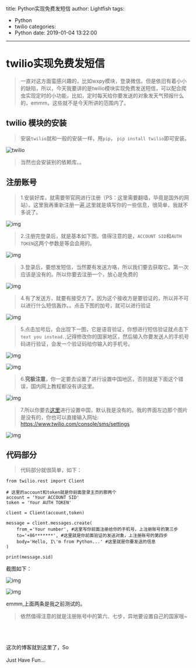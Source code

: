 title: Python实现免费发短信
author: Lightfish
tags:
  - Python
  - twilio
categories:
  - Python
date: 2019-01-04 13:22:00
---
# twilio实现免费发短信

>一直对这方面蛮感兴趣的，比如wxpy模块，登录微信。但是依旧有着小小的缺陷，所以，今天我要讲的是twilio模块实现免费发送短信，可以配合爬虫实现定时的小功能，比如，定时每天给你要发送的对象发天气预报什么的，emmm，这些就不是今天所讲的范围内了。

<!-- more -->

## twilio 模块的安装

>安装`twilio`就和一般的安装一样，用`pip`， `pip install twilio`即可安装。

![twilio](https://ws1.sinaimg.cn/large/006bO2RVly1fyuhqsnz6oj30ro0fztfv.jpg)

>当然也会安装别的依赖库。。

## 注册账号

>1.安装好库，就需要带官网进行注册（PS：这里需要翻墙，毕竟是国外的网站）。这里我再重新注册一遍,这里就是填写你的一些信息，很简单，我就不多说了。

![img](https://ws1.sinaimg.cn/large/006bO2RVly1fyuhwvpzm3j31h70qejtf.jpg)

>2.注册完登录后，就是基本如下图。值得注意的是，`ACCOUNT SID`和`AUTH TOKEN`这两个参数是等会会用的。

![img](https://ws1.sinaimg.cn/large/006bO2RVly1fyuhut2ynmj31hc0pstej.jpg)

>3.登录后，要想发短信，当然要有发送方咯，所以我们要去获取它。第一次应该是没有的。所以你要去注册一个，放心是免费的

![img](https://ws1.sinaimg.cn/large/006bO2RVly1fyui2h6deuj31gw0qldk0.jpg)

>4.有了发送方，就要有接受方了。因为这个接收方是要验证的，所以并不可以进行什么短信轰炸。。点击下图的加号，就可以进行验证

![img](https://ws1.sinaimg.cn/large/006bO2RVly1fyui61xcx5j31gt0pqacq.jpg)

>5.点击加号后，会出现下一图，它是语音验证，你想进行短信验证就点击下`text you instead.`,记得修改你的国家地区，然后输入你要发送人的手机号码进行验证，会发一个验证码给你输入的手机号。

![img](https://ws1.sinaimg.cn/large/006bO2RVly1fyuiaawq75j30h407uwew.jpg)

![img](https://ws1.sinaimg.cn/large/006bO2RVly1fyuiacol0yj30h107j3yw.jpg)

>6.**究极注意**，你一定要去设置了进行设置中国地区，否则就是下面这个错误，国内网上教程都没有讲这里。

![img](https://ws1.sinaimg.cn/large/006bO2RVly1fyuiirgiruj31fi08g0vx.jpg)

>7.所以你要去[这里](https://www.twilio.com/console/sms/settings/geo-permissions)进行设置中国，默认我是没有的。我的界面左边那个图片是没有的，你也可以直接输入网址: https://www.twilio.com/console/sms/settings

![img](https://ws1.sinaimg.cn/large/006bO2RVly1fyuilcwg6nj31h70qntdf.jpg)

## 代码部分

>代码部分就很简单，如下：

```
from twilio.rest import Client

# 这里的account和token就是你前面登录主页的那两个
account = 'Your ACCOUNT SID'
token = 'Your AUTH TOKEN'

client = Client(account,token)

message = client.messages.create(
    from_='Your number', #这里写你前面注册给你的手机号，上注册账号的第三步
    to='+86*******', #这里就是你前面验证的发送对象，上注册账号的第四步
    body='Hello, I\'m from Python...' #这里就是你要发送的信息
)

print(message.sid)
```

截图如下：

![img](https://ws1.sinaimg.cn/large/006bO2RVly1fyuisad62mj30zm0khack.jpg)

![img](https://ws1.sinaimg.cn/large/006bO2RVly1fyuitvr8svj30yi1pcn2a.jpg)

emmm,上面两条是我之前测试的。

>依然值得注意的就是注册账号中的第六、七步，异地要设置自己的国家哦~

<br><br><br>
这次的博客就到这里了，So<br><br>Just Have Fun...


